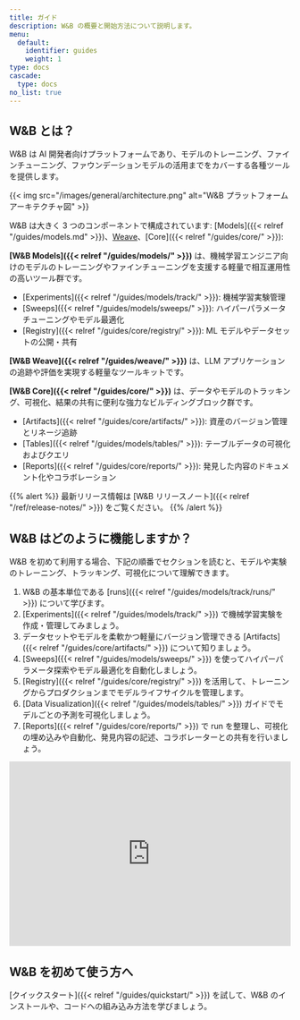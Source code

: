 ```yaml
---
title: ガイド
description: W&B の概要と開始方法について説明します。
menu:
  default:
    identifier: guides
    weight: 1
type: docs
cascade:
  type: docs
no_list: true
---
```


## W&B とは？

W&B は AI 開発者向けプラットフォームであり、モデルのトレーニング、ファインチューニング、ファウンデーションモデルの活用までをカバーする各種ツールを提供します。

{{< img src="/images/general/architecture.png" alt="W&B プラットフォーム アーキテクチャ図" >}}

W&B は大きく 3 つのコンポーネントで構成されています: [Models]({{< relref "/guides/models.md" >}})、[Weave](https://wandb.github.io/weave/)、[Core]({{< relref "/guides/core/" >}}):

**[W&B Models]({{< relref "/guides/models/" >}})** は、機械学習エンジニア向けのモデルのトレーニングやファインチューニングを支援する軽量で相互運用性の高いツール群です。
- [Experiments]({{< relref "/guides/models/track/" >}}): 機械学習実験管理
- [Sweeps]({{< relref "/guides/models/sweeps/" >}}): ハイパーパラメータチューニングやモデル最適化
- [Registry]({{< relref "/guides/core/registry/" >}}): ML モデルやデータセットの公開・共有

**[W&B Weave]({{< relref "/guides/weave/" >}})** は、LLM アプリケーションの追跡や評価を実現する軽量なツールキットです。

**[W&B Core]({{< relref "/guides/core/" >}})** は、データやモデルのトラッキング、可視化、結果の共有に便利な強力なビルディングブロック群です。
- [Artifacts]({{< relref "/guides/core/artifacts/" >}}): 資産のバージョン管理とリネージ追跡
- [Tables]({{< relref "/guides/models/tables/" >}}): テーブルデータの可視化およびクエリ
- [Reports]({{< relref "/guides/core/reports/" >}}): 発見した内容のドキュメント化やコラボレーション

{{% alert %}}
最新リリース情報は [W&B リリースノート]({{< relref "/ref/release-notes/" >}}) をご覧ください。
{{% /alert %}}

## W&B はどのように機能しますか？

W&B を初めて利用する場合、下記の順番でセクションを読むと、モデルや実験のトレーニング、トラッキング、可視化について理解できます。

1. W&B の基本単位である [runs]({{< relref "/guides/models/track/runs/" >}}) について学びます。
2. [Experiments]({{< relref "/guides/models/track/" >}}) で機械学習実験を作成・管理してみましょう。
3. データセットやモデルを柔軟かつ軽量にバージョン管理できる [Artifacts]({{< relref "/guides/core/artifacts/" >}}) について知りましょう。
4. [Sweeps]({{< relref "/guides/models/sweeps/" >}}) を使ってハイパーパラメータ探索やモデル最適化を自動化しましょう。
5. [Registry]({{< relref "/guides/core/registry/" >}}) を活用して、トレーニングからプロダクションまでモデルライフサイクルを管理します。
6. [Data Visualization]({{< relref "/guides/models/tables/" >}}) ガイドでモデルごとの予測を可視化しましょう。
7. [Reports]({{< relref "/guides/core/reports/" >}}) で run を整理し、可視化の埋め込みや自動化、発見内容の記述、コラボレーターとの共有を行いましょう。

<iframe width="100%" height="330" src="https://www.youtube.com/embed/tHAFujRhZLA" title="Weights &amp; Biases End-to-End Demo" frameborder="0" allow="accelerometer; autoplay; clipboard-write; encrypted-media; gyroscope; picture-in-picture; web-share" allowfullscreen></iframe>

## W&B を初めて使う方へ

[クイックスタート]({{< relref "/guides/quickstart/" >}}) を試して、W&B のインストールや、コードへの組み込み方法を学びましょう。